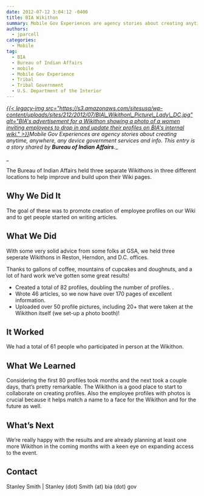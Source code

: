 ```yaml
---
date: 2012-07-12 3:04:12 -0400
title: BIA Wikithon
summary: Mobile Gov Experiences are agency stories about creating anytime, anywhere, any device government services and info. This entry is a story shared by Bureau of Indian Affairs. The
authors:
  - jparcell
categories:
  - Mobile
tag:
  - BIA
  - Bureau of Indian Affairs
  - mobile
  - Mobile Gov Experience
  - Tribal
  - Tribal Government
  - U.S. Department of the Interior
---
```


_[{{< legacy-img src="https://s3.amazonaws.com/sitesusa/wp-content/uploads/sites/212/2012/07/BIA\_Wikithon\_Picture\_Lady\_DC.jpg" alt="BIA's advertisement for a Wikithon showing a photo of a women inviting employees to drop in and update their profiles on BIA's internal wiki." >}}](https://s3.amazonaws.com/sitesusa/wp-content/uploads/sites/212/2012/07/BIA_Wikithon_Picture_Lady_DC.jpg)Mobile Gov Experiences are agency stories about creating anytime, anywhere, any device government services and info. This entry is a story shared by **Bureau of Indian Affairs**.__
  
_ 

The Bureau of Indian Affairs held three separate Wikithons in three different locations to help improve and build upon their Wiki pages.

## Why We Did It

The goal of these was to promote creation of employee profiles on our Wiki and to get people started on writing articles.

## What We Did

With some very solid advice from some folks at GSA, we held three seperate Wikithons in Reston, Herndon, and D.C. offices.

Thanks to gallons of coffee, mountains of cupcakes and doughnuts, and a lot of hard work we&#8217;ve gotten some great results!

  * Created a total of 82 profiles, doubling the number of profiles. .
  * Wrote 46 articles, so we now have over 170 pages of excellent information.
  * Uploaded over 50 profile pictures, including 20+ that were taken at the Wikithon itself (we set-up a photo booth)!

## It Worked

We had a total of 61 people who participated in person at the Wikithon.

## What We Learned

Considering the first 80 profiles took months and the next took a couple days, that’s pretty remarkable. The Wikithon is a good place to start to collaborate on creating profiles. Also the employee profiles with photos is crucial because it helps match a name to a face for the Wikithon and for the future as well.

## What&#8217;s Next

We’re really happy with the results and are already planning at least one more Wikithon in the coming months with a keen eye on expanding access to the event.

## Contact

Stanley Smith | Stanley (dot) Smith (at) bia (dot) gov